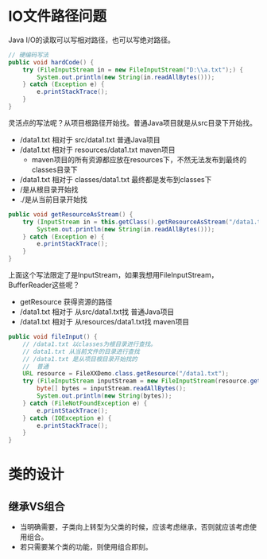 # IO文件路径问题

Java I/O的读取可以写相对路径，也可以写绝对路径。

```java
// 硬编码写法
public void hardCode() {
    try (FileInputStream in = new FileInputStream("D:\\a.txt");) {
        System.out.println(new String(in.readAllBytes()));
    } catch (Exception e) {
        e.printStackTrace();
    }
}
```

灵活点的写法呢？从项目根路径开始找。普通Java项目就是从src目录下开始找。

- /data1.txt 相对于 src/data1.txt    普通Java项目
- /data1.txt 相对于 resources/data1.txt  maven项目
  - maven项目的所有资源都应放在resources下，不然无法发布到最终的classes目录下
- /data1.txt 相对于 classes/data1.txt  最终都是发布到classes下
- /是从根目录开始找
- ./是从当前目录开始找

```java
public void getResourceAsStream() {
    try (InputStream in = this.getClass().getResourceAsStream("/data1.txt")) {
        System.out.println(new String(in.readAllBytes()));
    } catch (Exception e) {
        e.printStackTrace();
    }
}
```

上面这个写法限定了是InputStream，如果我想用FileInputStream，BufferReader这些呢？

- getResource 获得资源的路径
- /data1.txt 相对于 从src/data1.txt找    普通Java项目
- /data1.txt 相对于 从resources/data1.txt找  maven项目

```java
public void fileInput() {
    // /data1.txt 以classes为根目录进行查找。
    // data1.txt 从当前文件的目录进行查找
    // /data1.txt 是从项目根目录开始找的
    //  普通
    URL resource = FileXXDemo.class.getResource("/data1.txt");
    try (FileInputStream inputStream = new FileInputStream(resource.getPath());) {
        byte[] bytes = inputStream.readAllBytes();
        System.out.println(new String(bytes));
    } catch (FileNotFoundException e) {
        e.printStackTrace();
    } catch (IOException e) {
        e.printStackTrace();
    }
}
```

# 类的设计

## 继承VS组合

- 当明确需要，子类向上转型为父类的时候，应该考虑继承，否则就应该考虑使用组合。
- 若只需要某个类的功能，则使用组合即刻。

